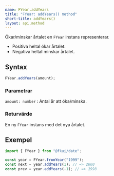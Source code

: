```yaml
---
name: FYear.addYears
title: "FYear: addYears() method"
short-title: addYears()
layout: api.method
---
```


Ökar/minskar årtalet en `FYear` instans representerar.

- Positiva heltal ökar årtalet.
- Negativa heltal minskar årtalet.

## Syntax

```ts nocompile nolint
FYear.addYears(amount);
```

### Parametrar

`amount: number`
: Antal år att öka/minska.

### Returvärde

En ny `FYear` instans med det nya årtalet.

## Exempel

```ts
import { FYear } from "@fkui/date";

const year = FYear.fromYear("1999");
const next = year.addYears(1); // => 2000
const prev = year.addYears(-1); // => 1998
```
